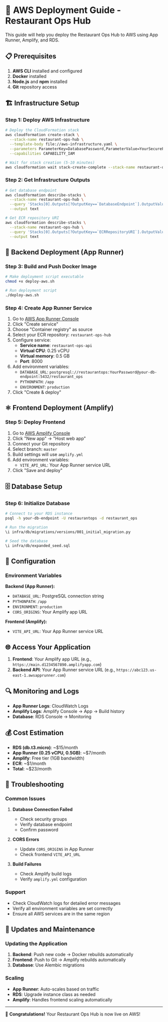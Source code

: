 # 🚀 AWS Deployment Guide - Restaurant Ops Hub

This guide will help you deploy the Restaurant Ops Hub to AWS using App Runner, Amplify, and RDS.

## 📋 Prerequisites

1. **AWS CLI** installed and configured
2. **Docker** installed
3. **Node.js** and **npm** installed
4. **Git** repository access

## 🏗️ Infrastructure Setup

### Step 1: Deploy AWS Infrastructure

```bash
# Deploy the CloudFormation stack
aws cloudformation create-stack \
  --stack-name restaurant-ops-hub \
  --template-body file://aws-infrastructure.yaml \
  --parameters ParameterKey=DatabasePassword,ParameterValue=YourSecurePassword123! \
  --capabilities CAPABILITY_IAM

# Wait for stack creation (5-10 minutes)
aws cloudformation wait stack-create-complete --stack-name restaurant-ops-hub
```

### Step 2: Get Infrastructure Outputs

```bash
# Get database endpoint
aws cloudformation describe-stacks \
  --stack-name restaurant-ops-hub \
  --query 'Stacks[0].Outputs[?OutputKey==`DatabaseEndpoint`].OutputValue' \
  --output text

# Get ECR repository URI
aws cloudformation describe-stacks \
  --stack-name restaurant-ops-hub \
  --query 'Stacks[0].Outputs[?OutputKey==`ECRRepositoryURI`].OutputValue' \
  --output text
```

## 🐳 Backend Deployment (App Runner)

### Step 3: Build and Push Docker Image

```bash
# Make deployment script executable
chmod +x deploy-aws.sh

# Run deployment script
./deploy-aws.sh
```

### Step 4: Create App Runner Service

1. Go to [AWS App Runner Console](https://console.aws.amazon.com/apprunner/)
2. Click "Create service"
3. Choose "Container registry" as source
4. Select your ECR repository: `restaurant-ops-hub`
5. Configure service:
   - **Service name**: `restaurant-ops-api`
   - **Virtual CPU**: 0.25 vCPU
   - **Virtual memory**: 0.5 GB
   - **Port**: 8000
6. Add environment variables:
   - `DATABASE_URL`: `postgresql://restaurantops:YourPassword@your-db-endpoint:5432/restaurant_ops`
   - `PYTHONPATH`: `/app`
   - `ENVIRONMENT`: `production`
7. Click "Create & deploy"

## ⚛️ Frontend Deployment (Amplify)

### Step 5: Deploy Frontend

1. Go to [AWS Amplify Console](https://console.aws.amazon.com/amplify/)
2. Click "New app" → "Host web app"
3. Connect your Git repository
4. Select branch: `master`
5. Build settings will use `amplify.yml`
6. Add environment variables:
   - `VITE_API_URL`: Your App Runner service URL
7. Click "Save and deploy"

## 🗄️ Database Setup

### Step 6: Initialize Database

```bash
# Connect to your RDS instance
psql -h your-db-endpoint -U restaurantops -d restaurant_ops

# Run the migration
\i infra/db/migrations/versions/001_initial_migration.py

# Seed the database
\i infra/db/expanded_seed.sql
```

## 🔧 Configuration

### Environment Variables

**Backend (App Runner):**
- `DATABASE_URL`: PostgreSQL connection string
- `PYTHONPATH`: `/app`
- `ENVIRONMENT`: `production`
- `CORS_ORIGINS`: Your Amplify app URL

**Frontend (Amplify):**
- `VITE_API_URL`: Your App Runner service URL

## 🌐 Access Your Application

1. **Frontend**: Your Amplify app URL (e.g., `https://main.d1234567890.amplifyapp.com`)
2. **Backend API**: Your App Runner service URL (e.g., `https://abc123.us-east-1.awsapprunner.com`)

## 🔍 Monitoring and Logs

- **App Runner Logs**: CloudWatch Logs
- **Amplify Logs**: Amplify Console → App → Build history
- **Database**: RDS Console → Monitoring

## 💰 Cost Estimation

- **RDS (db.t3.micro)**: ~$15/month
- **App Runner (0.25 vCPU, 0.5GB)**: ~$7/month
- **Amplify**: Free tier (1GB bandwidth)
- **ECR**: ~$1/month
- **Total**: ~$23/month

## 🚨 Troubleshooting

### Common Issues

1. **Database Connection Failed**
   - Check security groups
   - Verify database endpoint
   - Confirm password

2. **CORS Errors**
   - Update `CORS_ORIGINS` in App Runner
   - Check frontend `VITE_API_URL`

3. **Build Failures**
   - Check Amplify build logs
   - Verify `amplify.yml` configuration

### Support

- Check CloudWatch logs for detailed error messages
- Verify all environment variables are set correctly
- Ensure all AWS services are in the same region

## 🔄 Updates and Maintenance

### Updating the Application

1. **Backend**: Push new code → Docker rebuilds automatically
2. **Frontend**: Push to Git → Amplify rebuilds automatically
3. **Database**: Use Alembic migrations

### Scaling

- **App Runner**: Auto-scales based on traffic
- **RDS**: Upgrade instance class as needed
- **Amplify**: Handles frontend scaling automatically

---

🎉 **Congratulations!** Your Restaurant Ops Hub is now live on AWS!
